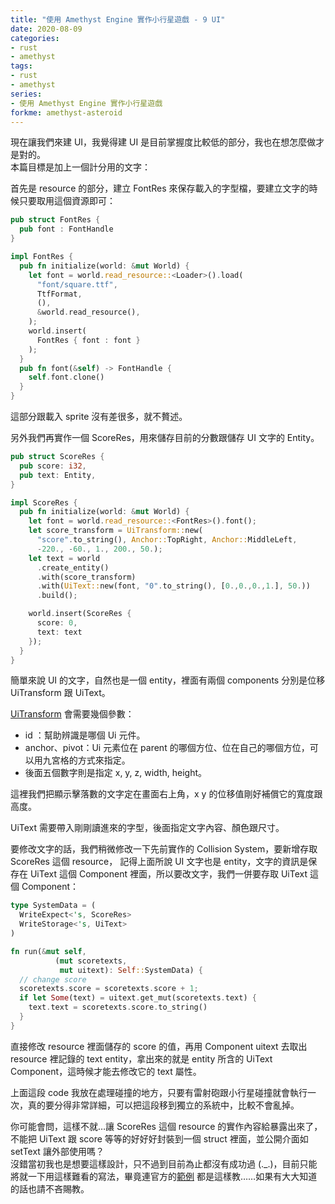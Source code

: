 ```yaml
---
title: "使用 Amethyst Engine 實作小行星遊戲 - 9 UI"
date: 2020-08-09
categories:
- rust
- amethyst
tags:
- rust
- amethyst
series:
- 使用 Amethyst Engine 實作小行星遊戲
forkme: amethyst-asteroid
---
```


現在讓我們來建 UI，我覺得建 UI 是目前掌握度比較低的部分，我也在想怎麼做才是對的。  
本篇目標是加上一個計分用的文字：  
<!--more-->

首先是 resource 的部分，建立 FontRes 來保存載入的字型檔，要建立文字的時候只要取用這個資源即可：  
```rust
pub struct FontRes {
  pub font : FontHandle
}

impl FontRes {
  pub fn initialize(world: &mut World) {
    let font = world.read_resource::<Loader>().load(
      "font/square.ttf",
      TtfFormat,
      (),
      &world.read_resource(),
    );
    world.insert(
      FontRes { font : font }
    );
  }
  pub fn font(&self) -> FontHandle {
    self.font.clone()
  }
}
```

這部分跟載入 sprite 沒有差很多，就不贅述。  

另外我們再實作一個 ScoreRes，用來儲存目前的分數跟儲存 UI 文字的 Entity。  
```rust
pub struct ScoreRes {
  pub score: i32,
  pub text: Entity,
}

impl ScoreRes {
  pub fn initialize(world: &mut World) {
    let font = world.read_resource::<FontRes>().font();
    let score_transform = UiTransform::new(
      "score".to_string(), Anchor::TopRight, Anchor::MiddleLeft,
      -220., -60., 1., 200., 50.);
    let text = world
      .create_entity()
      .with(score_transform)
      .with(UiText::new(font, "0".to_string(), [0.,0.,0.,1.], 50.))
      .build();

    world.insert(ScoreRes {
      score: 0,
      text: text
    });
  }
}
```

簡單來說 UI 的文字，自然也是一個 entity，裡面有兩個 components 分別是位移 UiTransform 跟 UiText。

[UiTransform](https://docs.amethyst.rs/master/amethyst_ui/struct.UiTransform.html) 會需要幾個參數：  

* id ：幫助辨識是哪個 Ui 元件。
*  anchor、pivot：Ui 元素位在 parent 的哪個方位、位在自己的哪個方位，可以用九宮格的方式來指定。
*  後面五個數字則是指定 x, y, z, width, height。

這裡我們把顯示擊落數的文字定在畫面右上角，x y 的位移值剛好補償它的寬度跟高度。  

UiText 需要帶入剛剛讀進來的字型，後面指定文字內容、顏色跟尺寸。  

要修改文字的話，我們稍微修改一下先前實作的 Collision System，要新增存取 ScoreRes 這個 resource，
記得上面所說 UI 文字也是 entity，文字的資訊是保存在 UiText 這個 Component 裡面，所以要改文字，我們一併要存取 UiText 這個 Component：  
```rust
type SystemData = (
  WriteExpect<'s, ScoreRes>
  WriteStorage<'s, UiText>
)

fn run(&mut self,
          (mut scoretexts,
           mut uitext): Self::SystemData) {
  // change score
  scoretexts.score = scoretexts.score + 1;
  if let Some(text) = uitext.get_mut(scoretexts.text) {
    text.text = scoretexts.score.to_string()
  }
}
```
直接修改 resource 裡面儲存的 score 的值，再用 Component uitext 去取出 resource 裡記錄的 text entity，拿出來的就是 entity 所含的 UiText Component，這時候才能去修改它的 text 屬性。  

上面這段 code 我放在處理碰撞的地方，只要有雷射砲跟小行星碰撞就會執行一次，真的要分得非常詳細，可以把這段移到獨立的系統中，比較不會亂掉。  

你可能會問，這樣不就…讓 ScoreRes 這個 resource 的實作內容給暴露出來了，不能把 UiText 跟 score 等等的好好好封裝到一個 struct 裡面，並公開介面如 setText 讓外部使用嗎？  
沒錯當初我也是想要這樣設計，只不過到目前為止都沒有成功過 (.\_.)，目前只能將就一下用這樣難看的寫法，畢竟連官方的[範例](https://book.amethyst.rs/master/pong-tutorial/pong-tutorial-05.html#updating-the-scoreboard)
都是這樣教……如果有大大知道的話也請不吝賜教。  
